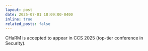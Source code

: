 ```yaml
---
layout: post
date: 2025-07-01 18:09:00-0400
inline: true
related_posts: false
---
```


CHaRM is accepted to appear in CCS 2025 (top-tier conference in Security).
